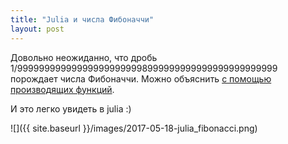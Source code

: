 ```yaml
---
title: "Julia и числа Фибоначчи"
layout: post
---
```


Довольно неожиданно, что дробь 1/999999999999999999999998999999999999999999999999 порождает числа Фибоначчи. Можно объяснить [с помощью производящих функций](https://mindyourdecisions.com/blog/2015/07/08/why-does-this-fraction-generate-the-fibonacci-numbers-in-order/).

И это легко увидеть в julia :) 

![]({{ site.baseurl }}/images/2017-05-18-julia_fibonacci.png) 